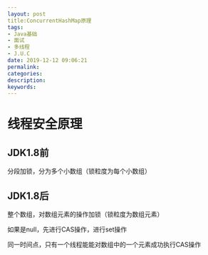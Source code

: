 ```yaml
---
layout: post
title:ConcurrentHashMap原理
tags:
- Java基础
- 面试
- 多线程
- J.U.C
date: 2019-12-12 09:06:21
permalink:
categories:
description:
keywords:
---
```


# 线程安全原理



## JDK1.8前

分段加锁，分为多个小数组（锁粒度为每个小数组）

## JDK1.8后

整个数组，对数组元素的操作加锁（锁粒度为数组元素）

如果是null，先进行CAS操作，进行set操作

同一时间点，只有一个线程能能对数组中的一个元素成功执行CAS操作